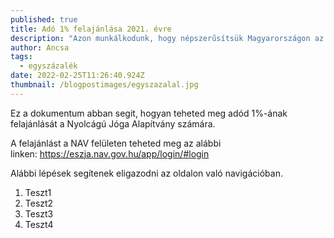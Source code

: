 ```yaml
---
published: true
title: Adó 1% felajánlása 2021. évre
description: "Azon munkálkodunk, hogy népszerűsítsük Magyarországon az astanga jóga hagyományát "
author: Ancsa
tags:
  - egyszázalék
date: 2022-02-25T11:26:40.924Z
thumbnail: /blogpostimages/egyszazalal.jpg
---
```


Ez a dokumentum abban segit, hogyan teheted meg adód 1%-ának felajánlását a Nyolcágú Jóga Alapítvány számára.

A felajánlást a NAV felületen teheted meg az alábbi linken: <https://eszja.nav.gov.hu/app/login/#login>

Alábbi lépések segítenek eligazodni az oldalon való navigációban.

1. Teszt1
2. Teszt2
3. Teszt3
4. Teszt4
